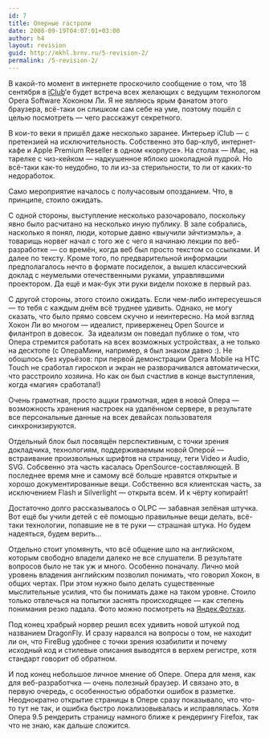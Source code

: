```yaml
---
id: 7
title: Оперные гастроли
date: 2008-09-19T04:07:01+03:00
author: h4
layout: revision
guid: http://mkhl.brnv.ru/5-revision-2/
permalink: /5-revision-2/
---
```

В какой-то момент в интернете проскочило сообщение о том, что 18 сентября в [iClub](http://www.iclub.su/proezd.html)&#8216;е будет встреча всех желающих с ведущим технологом Opera Software Хоконом Ли. Я не являюсь ярым фанатом этого браузера, всё-таки он слишком сам себе на уме, поэтому пошёл с целью посмотреть &#8212; чего расскажут секретного.

В кои-то веки я пришёл даже несколько заранее. Интерьер iClub &#8212; с претензией на исключительность. Собственно это бар-клуб, интернет-кафе и Apple Premium Reseller в одном «корпусе». На столах &#8212; iMac, на тарелке с чиз-кейком &#8212; надкушенное яблоко шоколадной пудрой. Но всё-таки как-то неудобно, то ли из-за стерильности, то ли от каких-то недоработок.

Само мероприятие началось с получасовым опозданием. Что, в принципе, стоило ожидать.

С одной стороны, выступление несколько разочаровало, поскольку явно было расчитано на несколько иную публику. В зале собрались, насколько я понял, люди, которые давно «выучили эйчтиэмэль», а товарищь норвег начал с того же с чего я начинаю лекции по веб-разработке &#8212; со времён, когда веб был просто текстом со ссылками. И далее по тексту. Кроме того, по предварительной информации предполагалось нечто в формате посиделок, а вышел классический доклад с неумелыми отечественными руками, управлявшими проектором. Да ещё и мак-бук эти руки видели похоже в первый раз.

С другой стороны, этого стоило ожидать. Если чем-либо интересуешься &#8212; то тебя с каждым днём всё труднее удивить. Однако, не могу сказать, что было прямо совсем скучно и неинтересно. На мой взгляд Хокон Ли во многом &#8212; идеалист, приверженец Open Source и филантроп в довесок.  За идеализм он поведал публике о том, что Опера стремится работать на всех возможных устройствах, а не только на десктопе (с ОпераМини, например, я был знаком давно :). Не обошлось без курьёзов: при первой демонстрации Opera Mobile на HTC Touch не сработал гироскоп и экран не разворачивался автоматически, что расстроило хозяина. Но как он был счастлив в конце выступления, когда «магия» сработала!)

Очень грамотная, просто аццки грамотная, идея в новой Опера &#8212; возможность хранения настроек на удалённом сервере, в результате все персональные данные на всех девайсах пользователя синхронизируются.

Отдельный блок был посвящён перспективным, с точки зрения докладчика, технологиям, поддерживаемым новой Оперой &#8212; встраивание произвольных шрифтов на страницу, теги Video и Audio, SVG. Собсвенно эта часть касалась OpenSource-составляющей. В последнее время мне и самому всё больше нравятся открытые и хорошо документированные вещи. Собственно вся клиентская часть, за исключением Flash и Silverlight &#8212; открыта всем. И к чёрту копирайт!

Достаточно долго рассказывалось о OLPC &#8212; забавная зелёная штучка. Вот ещё бы учили детей с её помощью правильные вещи делать, всё-таки технологии, попавшие не в те руки &#8212; страшная штука. Но будем надеяться, будем верить&#8230;

Отдельно стоит упомянуть, что всё общение шло на английском, которым свободно владели далеко не все слушатели. В результате вопросов было не так уж и много. Особенно поначалу. Лично мой уровень владения английским позволил понимать, что говорил Хокон, в общих чертах. При этом нужно было делать существенные мыслительные усилия, что бы понимать даже на таком уровне. Стоило только отвлечься на попытки заснять происходящее &#8212; как степень понимания резко падала. Фото можно посмотреть на [Яндек.Фотках](http://fotki.yandex.ru/users/h404/album/55267/).

Под конец храбрый норвер решил всех удивить новой штукой под названием DragonFly. И сразу нарвался на вопросы о том, не находит ли он, что FireBug удобнее с точки зрения юзабилити и почему исходный код и стилевые описания выводятся в верхем регистре, хотя стандарт говорит об обратном.

И под конец небольшое личное мнение об Опере. Опера для меня, как для веб-разработчка &#8212; очень полезный браузер. И связано это, в первую очередь, с особенностью обработки ошибок в разметке. Неоднократно открытие страницы в Опере сразу показывало, что что-то тут не так, и ошибка быстро локализовывалась и исправлялась. Хотя Опера 9.5 рендерить страницу намного ближе к рендерингу Firefox, так что не знаю, как дальше сложится.